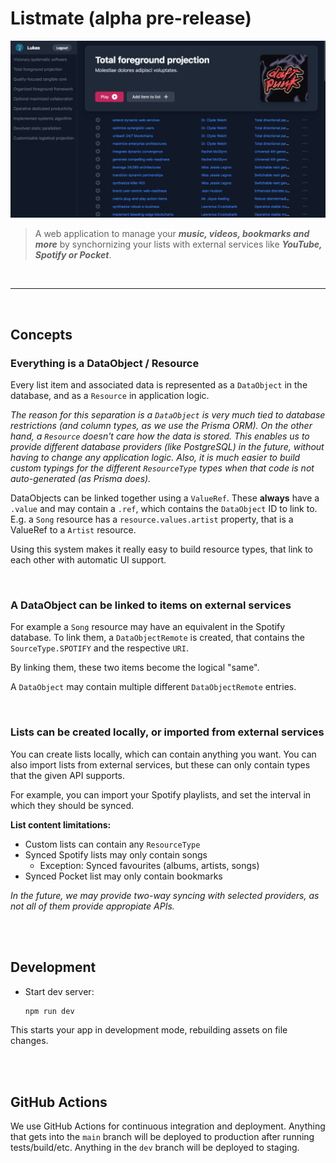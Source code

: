 # Listmate (alpha pre-release)

![Early listmate build](resources/header.png)

> A web application to manage your **_music, videos, bookmarks and more_** by synchornizing your lists with external services like **_YouTube, Spotify or Pocket_**.

<br>

---

<br>

## Concepts

### Everything is a DataObject / Resource

Every list item and associated data is represented as a `DataObject` in the database, and as a `Resource` in application logic.

_The reason for this separation is a `DataObject` is very much tied to database restrictions (and column types, as we use the Prisma ORM). On the other hand, a `Resource` doesn't care how the data is stored. This enables us to provide different database providers (like PostgreSQL) in the future, without having to change any application logic. Also, it is much easier to build custom typings for the different `ResourceType` types when that code is not auto-generated (as Prisma does)._

DataObjects can be linked together using a `ValueRef`. These **always** have a `.value` and may contain a `.ref`, which contains the `DataObject` ID to link to.
E.g. a `Song` resource has a `resource.values.artist` property, that is a ValueRef to a `Artist` resource.

Using this system makes it really easy to build resource types, that link to each other with automatic UI support.

<br>

### A DataObject can be linked to items on external services

For example a `Song` resource may have an equivalent in the Spotify database. To link them, a `DataObjectRemote` is created, that contains the `SourceType.SPOTIFY` and the respective `URI`.

By linking them, these two items become the logical "same".

A `DataObject` may contain multiple different `DataObjectRemote` entries.

<br>

### Lists can be created locally, or imported from external services

You can create lists locally, which can contain anything you want. You can also import lists from external services, but these can only contain types that the given API supports.

For example, you can import your Spotify playlists, and set the interval in which they should be synced.

**List content limitations:**

- Custom lists can contain any `ResourceType`
- Synced Spotify lists may only contain songs
  - Exception: Synced favourites (albums, artists, songs)
- Synced Pocket list may only contain bookmarks

_In the future, we may provide two-way syncing with selected providers, as not all of them provide appropiate APIs._

<br><br>

## Development

- Start dev server:

  ```sh
  npm run dev
  ```

This starts your app in development mode, rebuilding assets on file changes.

<br><br>

## GitHub Actions

We use GitHub Actions for continuous integration and deployment. Anything that gets into the `main` branch will be deployed to production after running tests/build/etc. Anything in the `dev` branch will be deployed to staging.
